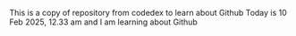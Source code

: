 This is a copy of repository from codedex to learn about Github
Today is 10 Feb 2025, 12.33 am and I am learning about Github
